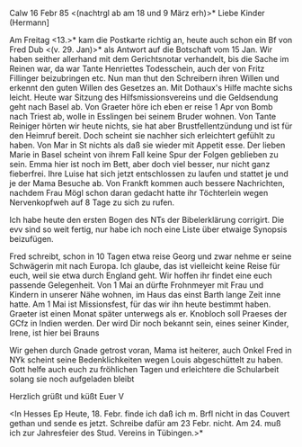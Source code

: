  Calw 16 Febr 85
 <(nachtrgl ab am 18 und 9 März erh)>*
Liebe Kinder (Hermann]

Am Freitag <13.>* kam die Postkarte richtig an, heute auch schon ein Bf von Fred Dub <(v. 29. Jan)>* als Antwort auf die Botschaft vom 15 Jan. Wir haben seither allerhand mit dem Gerichtsnotar verhandelt, bis die Sache im Reinen war, da war Tante Henriettes Todesschein, auch der von Fritz Fillinger beizubringen etc. Nun man thut den Schreibern ihren Willen und erkennt den guten Willen des Gesetzes an. Mit Dothaux's Hilfe machte sichs leicht. 
Heute war Sitzung des Hilfsmissionsvereins und die Geldsendung geht nach Basel ab. Von Graeter höre ich eben er reise 1 Apr von Bomb nach Triest ab, wolle in Esslingen bei seinem Bruder wohnen. Von Tante Reiniger hörten wir heute nichts, sie hat aber Brustfellentzündung und ist für den Heimruf bereit. Doch scheint sie nachher sich erleichtert gefühlt zu haben. Von Mar in St nichts als daß sie wieder mit Appetit esse. Der lieben Marie in Basel scheint von ihrem Fall keine Spur der Folgen geblieben zu sein. Emma hier ist noch im Bett, aber doch viel besser, nur nicht ganz fieberfrei. Ihre Luise hat sich jetzt entschlossen zu laufen und stattet je und je der Mama Besuche ab. Von Frankft kommen auch bessere Nachrichten, nachdem Frau Mögl schon daran gedacht hatte ihr Töchterlein wegen Nervenkopfweh auf 8 Tage zu sich zu rufen.

Ich habe heute den ersten Bogen des NTs der Bibelerklärung corrigirt. Die evv sind so weit fertig, nur habe ich noch eine Liste über etwaige Synopsis beizufügen.

Fred schreibt, schon in 10 Tagen etwa reise Georg und zwar nehme er seine Schwägerin mit nach Europa. Ich glaube, das ist vielleicht keine Reise für euch, weil sie etwa durch England geht. Wir hoffen ihr findet eine euch passende Gelegenheit. Von 1 Mai an dürfte Frohnmeyer mit Frau und Kindern in unserer Nähe wohnen, im Haus das einst Barth lange Zeit inne hatte. Am 1 Mai ist Missionsfest, für das wir ihn heute bestimmt haben. Graeter ist einen Monat später unterwegs als er. Knobloch soll Praeses der GCfz in Indien werden. Der wird Dir noch bekannt sein, eines seiner Kinder, Irene, ist hier bei Brauns

Wir gehen durch Gnade getrost voran, Mama ist heiterer, auch Onkel Fred in NYk scheint seine Bedenklichkeiten wegen Louis abgeschüttelt zu haben. Gott helfe auch euch zu fröhlichen Tagen und erleichtere die Schularbeit solang sie noch aufgeladen bleibt

 Herzlich grüßt und küßt
 Euer V

<In Hesses Ep
Heute, 18. Febr. finde ich daß ich m. Brfl nicht in das Couvert gethan und sende es jetzt. Schreibe dafür am 23 Febr. nicht. Am 24. muß ich zur Jahresfeier des Stud. Vereins in Tübingen.>*
